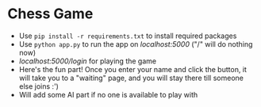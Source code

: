 # Chess Game
- Use <code>pip install -r requirements.txt</code> to install required packages
- Use <code>python app.py</code> to run the app on *localhost:5000* ("/" will do nothing now)
- *localhost:5000/login* for playing the game
- Here's the fun part! Once you enter your name and click the button, it will take you to a "waiting" page, and you will stay there till someone else joins :')
- Will add some AI part if no one is available to play with
